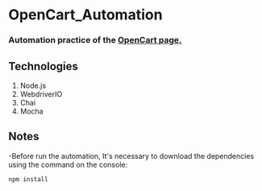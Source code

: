# OpenCart_Automation
### Automation practice of the [OpenCart page.](http://opencart.abstracta.us/)

## Technologies
1. Node.js
2. WebdriverIO
3. Chai
4. Mocha

## Notes

-Before run the automation, It's necessary to download the dependencies using the command on the console: 
```
npm install
```


